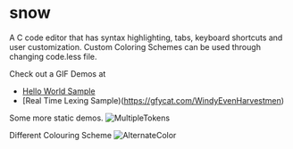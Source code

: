 # snow
A C code editor that has syntax highlighting, tabs, keyboard shortcuts and user customization.
Custom Coloring Schemes can be used through changing code.less file.

Check out a GIF Demos at
* [Hello World Sample](https://gfycat.com/UnkemptGlitteringBoilweevil)
* [Real Time Lexing Sample)(https://gfycat.com/WindyEvenHarvestmen)

Some more static demos.
![MultipleTokens](https://cloud.githubusercontent.com/assets/16367953/26403834/abbbc2cc-405d-11e7-884b-60ba5a2bc0ca.png)

Different Colouring Scheme
![AlternateColor](https://cloud.githubusercontent.com/assets/16367953/26404324/82713008-405f-11e7-8e3f-46b5cd64cec2.png)
